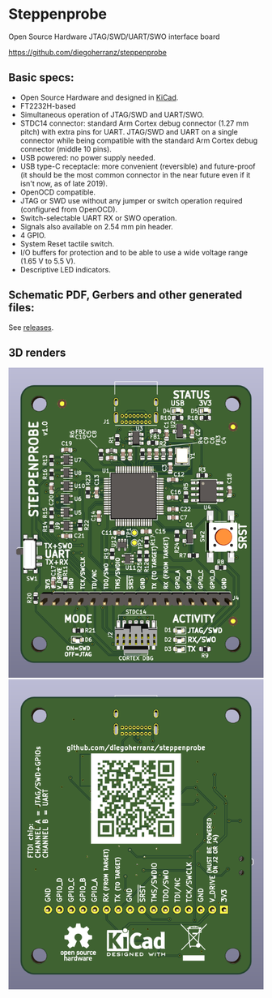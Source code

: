 Steppenprobe
============
Open Source Hardware JTAG/SWD/UART/SWO interface board

https://github.com/diegoherranz/steppenprobe

Basic specs:
-----------

- Open Source Hardware and designed in [KiCad](https://kicad-pcb.org/).
- FT2232H-based
- Simultaneous operation of JTAG/SWD and UART/SWO.
- STDC14 connector: standard Arm Cortex debug connector (1.27 mm pitch) with extra pins for UART. JTAG/SWD and UART on a single connector while being compatible with the standard Arm Cortex debug connector (middle 10 pins).
- USB powered: no power supply needed.
- USB type-C receptacle: more convenient (reversible) and future-proof (it should be the most common connector in the near future even if it isn't now, as of late 2019).
- OpenOCD compatible.
- JTAG or SWD use without any jumper or switch operation required (configured from OpenOCD).
- Switch-selectable UART RX or SWO operation.
- Signals also available on 2.54 mm pin header.
- 4 GPIO.
- System Reset tactile switch.
- I/O buffers for protection and to be able to use a wide voltage range (1.65 V to 5.5 V).
- Descriptive LED indicators.

Schematic PDF, Gerbers and other generated files:
---------------------------------------------
See [releases](https://github.com/diegoherranz/steppenprobe/releases).

3D renders
----------
![PCB top view](images/PCB_render_top.png) ![PCB bottom view](images/PCB_render_bottom.png)
